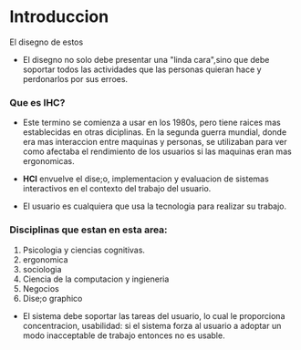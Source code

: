 # Introduccion
El disegno de estos 

* El disegno no solo debe presentar una "linda cara",sino que debe soportar todos las actividades que las personas quieran hace y perdonarlos por sus erroes.

### Que es IHC?
* Este termino se comienza a usar en los 1980s, pero tiene raices mas establecidas en otras diciplinas. En la segunda guerra mundial, donde era mas interaccion entre maquinas y personas, se utilizaban para ver como afectaba el rendimiento de los usuarios si las maquinas eran mas ergonomicas.

* **HCI** envuelve el dise;o, implementacion y evaluacion de sistemas interactivos en el contexto del trabajo del usuario.

* El usuario es cualquiera que usa la tecnologia para realizar su trabajo.

### Disciplinas que estan en esta area:
1. Psicologia y ciencias cognitivas.
1. ergonomica
1. sociologia
1. Ciencia de la computacion y ingieneria
1. Negocios
1. Dise;o graphico

* El sistema debe soportar las tareas del usuario, lo cual le proporciona concentracion, usabilidad: si el sistema forza al usuario a adoptar un modo inacceptable de trabajo entonces no es usable.
